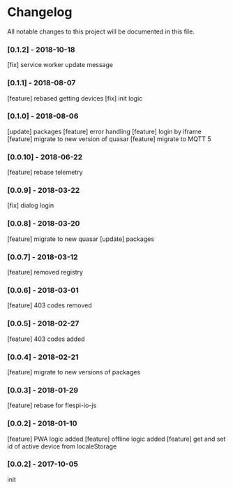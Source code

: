 # Changelog
All notable changes to this project will be documented in this file.
### [0.1.2] - 2018-10-18
[fix] service worker update message
### [0.1.1] - 2018-08-07
[feature] rebased getting devices
[fix] init logic
### [0.1.0] - 2018-08-06
[update] packages
[feature] error handling
[feature] login by iframe
[feature] migrate to new version of quasar
[feature] migrate to MQTT 5
### [0.0.10] - 2018-06-22
[feature] rebase telemetry
### [0.0.9] - 2018-03-22
[fix] dialog login
### [0.0.8] - 2018-03-20
[feature] migrate to new quasar
[update] packages
### [0.0.7] - 2018-03-12
[feature] removed registry
### [0.0.6] - 2018-03-01
[feature] 403 codes removed
### [0.0.5] - 2018-02-27
[feature] 403 codes added
### [0.0.4] - 2018-02-21
[feature] migrate to new versions of packages
### [0.0.3] - 2018-01-29
[feature] rebase for flespi-io-js
### [0.0.2] - 2018-01-10
[feature] PWA logic added
[feature] offline logic added
[feature] get and set id of active device from localeStorage
### [0.0.2] - 2017-10-05
init
